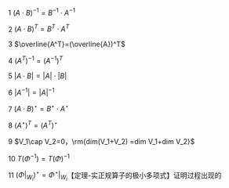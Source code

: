 1 $(A\cdot B)^{-1}=B^{-1}\cdot A^{-1}$

2 $(A\cdot B)^T=B^T\cdot A^T$

3 $\overline{A^T}=(\overline{A})^T$

4 $(A^{T})^{-1}=(A^{-1})^{T}$

5 $|A\cdot B|=|A|\cdot|B|$

6 $|A^{-1}|=|A|^{-1}$

7 $(A\cdot B)^\star=B^\star\cdot A^\star$

8  $(A^\star)^T=(A^T)^\star$

9 $V_1\cap V_2=0，\rm{dim(V_1+V_2)
=dim V_1+dim V_2}$

10 $T(\Phi^{-1})=T(\Phi)^{-1}$

11 $(\Phi\left|\right._{W_i})^\star=\Phi^\star\left|\right._{W_i}$【定理-实正规算子的极小多项式】证明过程出现的
